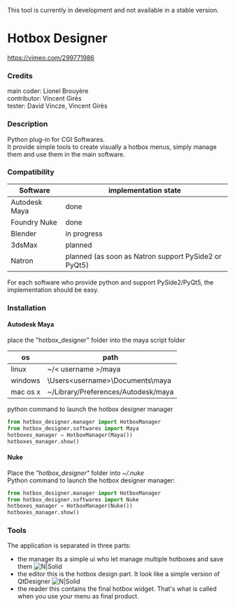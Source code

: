 This tool is currently in development and not available in a stable version.

# Hotbox Designer
https://vimeo.com/299771986

### Credits 
main coder: Lionel Brouyère  
contributor: Vincent Girès  
tester: David Vincze, Vincent Girès  

### Description
Python plug-in for CGI Softwares.  
It provide simple tools to create visually a hotbox menus, simply manage them and use them in the main software.

### Compatibility
| Software | implementation state |
| ------ | ------ |
| Autodesk Maya | done |
| Foundry Nuke | done |
| Blender | in progress |
| 3dsMax | planned |
| Natron | planned (as soon as Natron support PySide2 or PyQt5) |

For each software who provide python and support PySide2/PyQt5, the implementation should be easy.

### Installation
#### Autodesk Maya

place the "hotbox_designer" folder into the maya script folder

| os | path |
| ------ | ------ |
| linux | ~/< username >/maya |
| windows | \Users\<username>\Documents\maya |
| mac os x | ~<username>/Library/Preferences/Autodesk/maya |

python command to launch the hotbox designer manager
```python
from hotbox_designer.manager import HotboxManager
from hotbox_designer.softwares import Maya
hotboxes_manager = HotboxManager(Maya())
hotboxes_manager.show()
```
#### Nuke
Place the _"hotbox_designer"_ folder into _~/.nuke_<br />
Python command to launch the hotbox designer manager:
```python
from hotbox_designer.manager import HotboxManager
from hotbox_designer.softwares import Nuke
hotboxes_manager = HotboxManager(Nuke())
hotboxes_manager.show()
```

### Tools
The application is separated in three parts:
- the manager
its a simple ui who let manage multiple hotboxes and save them
![N|Solid](https://raw.githubusercontent.com/luckylyk/hotbox_designer/master/documentation/manager2.jpg)
- the editor
this is the hotbox design part. It look like a simple version of QtDesigner
![N|Solid](https://raw.githubusercontent.com/luckylyk/hotbox_designer/master/documentation/heditor.jpg)
- the reader
this contains the final hotbox widget. That's what is called when you use your menu as final product.
